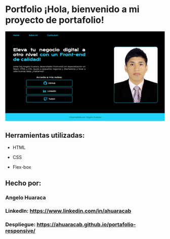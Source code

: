 # Portfolio ¡Hola, bienvenido a mi proyecto de portafolio!

![imagen](assets/portafolio.png)

## Herramientas utilizadas:

- HTML

- CSS

- Flex-box

## Hecho por:

### Angelo Huaraca

### LinkedIn: https://www.linkedin.com/in/ahuaracab

### Despliegue: https://ahuaracab.github.io/portafolio-responsive/


